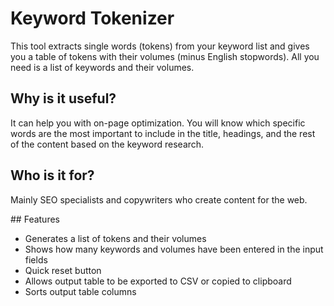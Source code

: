# Keyword Tokenizer
This tool extracts single words (tokens) from your keyword list and gives you a table of tokens with their volumes (minus English stopwords). All you need is a list of keywords and their volumes.

## Why is it useful?
It can help you with on-page optimization. You will know which specific words are the most important to include in the title, headings, and the rest of the content based on the keyword research.

## Who is it for?
Mainly SEO specialists and copywriters who create content for the web.

## Features
* Generates a list of tokens and their volumes
* Shows how many keywords and volumes have been entered in the input fields
* Quick reset button
* Allows output table to be exported to CSV or copied to clipboard
* Sorts output table columns
